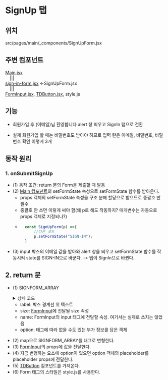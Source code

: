 # SignUp 탭

## 위치

src/pages/main/\_components/SignUpForm.jsx

## 주변 컴포넌트

[Main.jsx](./summary2_Main.md)  
&emsp;|||  
[sign-in-form.jsx](./summary3_SignIn.md) <-SignUpForm.jsx  
&emsp;|||  
[FormInput.jsx](), [TDButton.jsx](), style.js

## 기능

-   회원가입 후 (이메일)님 환영합니다 alert 창 띄우고 SignIn 탭으로 전환

*   실제 회원가입 할 때는 비밀번호도 받아야 하므로 입력 란은 이메일, 비밀번호, 비밀번호 확인 이렇게 3개

## 동작 원리

### 1. onSubmitSignUp

-   (1) 동작 조건: return 문의 Form을 제출할 때 발동
-   (2) [Main 컴포넌트](./summary2_Main.md#5-컴포넌트-가져오기)의 setFormState 속성으로 setFormState 함수를 받아온다.
    -   props 객체의 setFormState 속성을 구조 분해 할당으로 받으므로 중괄호 반필수
    -   중괄호 안 쓰면 이렇게 써야 함(왜 p로 해도 작동하지? 매개변수는 자동으로 props 객체로 지정되나?)
    -   ```javascript
          const SignUpForm(p) =>{
              //다른 코드
              p.setFormState("SIGN-IN");
          }
        ```
-   (3) input 박스의 이메일 값을 받아와 alert 창을 띄우고 setFormState 함수를 작동시켜 state를 SIGN-IN으로 바꾼다. -> 탭이 SignIn으로 바뀐다.

## 2. return 문

-   (1) SIGNFORM_ARRAY
    <details>
        <summary>상세 코드</summary>

        const SIGNFORM_ARRAY = [
        {
            label: "이메일",
            size: 3,
            name: "email",
            option: {
                placeholder: "이메일을 입력해주세요",
            },
        },
        {
            label: "비밀번호",
            size: 3,
            name: "password",
        },
        {
            label: "비밀번호 확인",
            size: 3,
            name: "password-confirm",
        },

    ];
    </details>

    -   label: 박스 경계선 위 텍스트
    -   size: [FormInput](./summary5_FormInput.md)에 전달될 size 속성
    -   name: FormInput의 input 태그에 전달할 속성. 여기서는 실제로 쓰지는 않았음
    -   option: 태그에 따라 없을 수도 있는 부가 정보를 담은 객체

*   (2) map으로 SIGNFORM_ARRAY를 태그로 변형한다.
*   (3) [FormInput](./summary5_FormInput.md)의 props에 값을 전달한다.
*   (4) 지금 변형하는 요소에 option이 있으면 option 객체의 placeholder를 placeholder props에 전달한다.
*   (5) [TDButton]() 컴포넌트를 가져온다.
*   (6) Form 태그의 스타일은 style.js를 사용한다.
